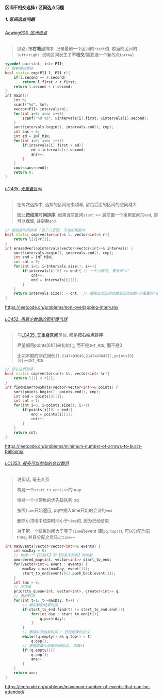 #### 区间不相交选择 / 区间选点问题

##### 1. 区间选点问题
###### [Acwing905. 区间选点](/acwing/Section%206/1_%E5%8C%BA%E9%97%B4%E9%80%89%E7%82%B9.cpp)
> 思路: 按**右端点**排序, 记录最前一个区间的`right`值, 若当前区间的`left`>`right`, 说明区间发生了**不相交**/需要选一个新的点(`arrow`)

```CPP
typedef pair<int, int> PII;
// 按右端点排序
bool static cmp(PII l, PII r){
    if(l.second == r.second)
        return l.first < r.first;
    return l.second < r.second;
}
int main(){
    int n;
    scanf("%d", &n);
    vector<PII> intervals(n);
    for(int i=0; i<n; i++){
        scanf("%d %d", &intervals[i].first, &intervals[i].second);
    }
    sort(intervals.begin(), intervals.end(), cmp);
    int ans = 0;
    int ed = INT_MIN;
    for(int i=0; i<n; i++){
        if(intervals[i].first > ed){
            ed = intervals[i].second;
            ans++;
        }
    }
    cout<<ans<<endl;
    return 0;
}
```

###### [LC435. 无重叠区间](https://github.com/MyLeetCodeRecord/cpp-leetcode/blob/master/workspace/435.%E6%97%A0%E9%87%8D%E5%8F%A0%E5%8C%BA%E9%97%B4.cpp)

> 在每次选择中, 选择的区间结束越早, 留给后面的区间的空间越大
> 
> 因此**按结束时间排序**, 如果当前区间`start` >= 最前面一个采用区间的`end`, 则可以保留, 并更新`end`

```CPP
// 按结束时间排序 (说了八百回, 不加引用超时
bool static cmp(vector<int>& l, vector<int>& r){
    return l[1]<r[1];
}
int eraseOverlapIntervals(vector<vector<int>>& intervals) {
    sort(intervals.begin(), intervals.end(), cmp);
    int end = INT_MIN;
    int cnt = 0;
    for(int i=0; i<intervals.size(); i++){
        if(intervals[i][0] >= end){ // 一个小细节, 要考虑"="
            cnt++;
            end = intervals[i][1];
        }
    }
    return intervals.size() - cnt;  // 要删去的区间也就是区间总数-不重叠的(合并后的)区间数
}
```
https://leetcode.cn/problems/non-overlapping-intervals/


###### [LC452. 用最少数量的箭引爆气球](/workspace/452.%E7%94%A8%E6%9C%80%E5%B0%91%E6%95%B0%E9%87%8F%E7%9A%84%E7%AE%AD%E5%BC%95%E7%88%86%E6%B0%94%E7%90%83.cpp)

> 与[LC435. 无重叠区间](/markdown/%E4%B8%93%E9%A2%98%20-%20%E5%8C%BA%E9%97%B4%20-%20%E5%8C%BA%E9%97%B4%E4%B8%8D%E7%9B%B8%E4%BA%A4%E9%80%89%E6%8B%A9.md#lc435-%E6%97%A0%E9%87%8D%E5%8F%A0%E5%8C%BA%E9%97%B4)类似, 都是**按右端点排序**
> 
> 尽量都用points[0][1]来初始化, 而不是`INT_MIN`, 而不是0
> 
> 比如本题的测试用例`[[-2147483648,2147483647]]`, `points[0][0]==INT_MIN`

```CPP
// 按右边界排序
bool static cmp(vector<int> &l, vector<int> &r){
    return l[1] < r[1];
}
int findMinArrowShots(vector<vector<int>>& points) {
    sort(points.begin(), points.end(), cmp);
    int end = points[0][1];
    int cnt = 1;
    for(int i=0; i<points.size(); i++){
        if(points[i][0] > end){
            end = points[i][1];
            cnt++;
        }
    }
    return cnt;
}
```
https://leetcode.cn/problems/minimum-number-of-arrows-to-burst-balloons/


###### [LC1353. 最多可以参加的会议数目](https://leetcode.cn/problems/maximum-number-of-events-that-can-be-attended/solution/1353-czhong-gui-zhong-ju-de-you-xian-ji-f4m33/)

> 说实话, 毫无关系
> 
> 构建一个`start` <-> `endList`的map
> 
> 维持一个小顶堆的优先级队列 pq
> 
> 按照`time`开始遍历, pq中插入time开始的会议的`end`
> 
> 删除小顶堆中结束时间小于`time`的, 因为已经结束
> 
> 对于第一个结束时间大于等于`time`的event (即`pq.top()`), 可以分配当前time, 并且分配之后马上`time++`

```CPP
int maxEvents(vector<vector<int>>& events) {
    int maxDay = 0;
    // 构建一个【开始天】和【结束天列表】的映射
    unordered_map<int, vector<int>> start_to_end;
    for(vector<int>& event : events) {
        maxDay = max(maxDay, event[1]);
        start_to_end[event[0]].push_back(event[1]);
    }
    int ans = 0;
    // 小顶堆
    priority_queue<int, vector<int>, greater<int>> q;
    // 遍历时间
    for(int t=1; t<=maxDay; t++) {
        // 增加新的结束时间
        if(start_to_end.find(t) != start_to_end.end()){
            for(int day : start_to_end[t]){
                q.push(day);
            }
        }
        // 删除队列当前时间 t 已经结束的会议
        while(!q.empty() && q.top() < t)
            q.pop();
        // 直接取最小结束时间会议, 次数+1
        if(!q.empty()){
            q.pop();
            ans++;
        }
    }
    return ans;
}
```
https://leetcode.cn/problems/maximum-number-of-events-that-can-be-attended/